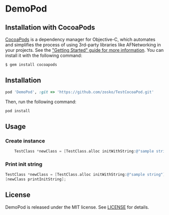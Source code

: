# DemoPod

## Installation with CocoaPods

[CocoaPods](http://cocoapods.org) is a dependency manager for Objective-C, which automates and simplifies the process of using 3rd-party libraries like AFNetworking in your projects. See the ["Getting Started" guide for more information](https://github.com/AFNetworking/AFNetworking/wiki/Getting-Started-with-AFNetworking). You can install it with the following command:

```bash
$ gem install cocoapods
```


## Installation

```ruby
pod 'DemoPod', :git => 'https://github.com/zosko/TestCocoaPod.git'
```

Then, run the following command:

```ruby
pod install
```

## Usage

### Create instance

```objective-c
    TestClass *newClass = [TestClass.alloc initWithString:@"sample string"];
```

### Print init string

```objective-c
TestClass *newClass = [TestClass.alloc initWithString:@"sample string"];
[newClass printInitString];
```

## License

DemoPod is released under the MIT license. See [LICENSE](https://github.com/zosko/LICENSE) for details.
